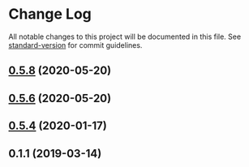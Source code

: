 # Change Log

All notable changes to this project will be documented in this file. See [standard-version](https://github.com/conventional-changelog/standard-version) for commit guidelines.

<a name="0.5.8"></a>
## [0.5.8](https://github.com/accurat/data-juggler/compare/v0.5.6...v0.5.8) (2020-05-20)



<a name="0.5.6"></a>
## [0.5.6](https://github.com/accurat/data-juggler/compare/v0.5.4...v0.5.6) (2020-05-20)



<a name="0.5.4"></a>
## [0.5.4](https://github.com/accurat/data-juggler/compare/v0.3.0...v0.5.4) (2020-01-17)



<a name="0.1.1"></a>
## 0.1.1 (2019-03-14)
